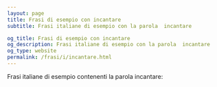 ```yaml
---
layout: page
title: Frasi di esempio con incantare 
subtitle: Frasi italiane di esempio con la parola  incantare

og_title: Frasi di esempio con incantare 
og_description: Frasi italiane di esempio con la parola  incantare
og_type: website
permalink: /frasi/i/incantare.html
---
```


Frasi italiane di esempio contenenti la parola incantare:


